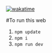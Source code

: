 [![wakatime](https://wakatime.com/badge/github/H7KZ/H7KZ-Portfolio-upgraded.svg)](https://wakatime.com/badge/github/H7KZ/H7KZ-Portfolio-upgraded)

#To run this web

1. `npm update`
2. `npm i`
3. `npm run dev`
